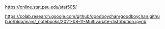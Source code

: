 https://online.stat.psu.edu/stat505/

https://colab.research.google.com/github/goodboychan/goodboychan.github.io/blob/main/_notebooks/2021-08-11-Multivariate-distribution.ipynb

